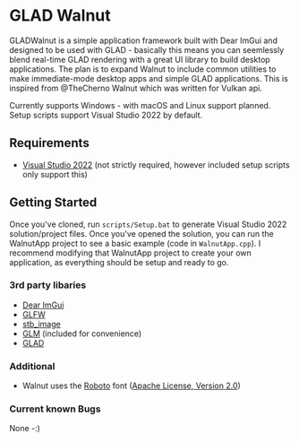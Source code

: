 # GLAD Walnut

GLADWalnut is a simple application framework built with Dear ImGui and designed to be used with GLAD - basically this means you can seemlessly blend real-time GLAD rendering with a great UI library to build desktop applications. The plan is to expand Walnut to include common utilities to make immediate-mode desktop apps and simple GLAD applications. This is inspired from @TheCherno Walnut which was written for Vulkan api.

Currently supports Windows - with macOS and Linux support planned. Setup scripts support Visual Studio 2022 by default.

## Requirements
- [Visual Studio 2022](https://visualstudio.com) (not strictly required, however included setup scripts only support this)

## Getting Started
Once you've cloned, run `scripts/Setup.bat` to generate Visual Studio 2022 solution/project files. Once you've opened the solution, you can run the WalnutApp project to see a basic example (code in `WalnutApp.cpp`). I recommend modifying that WalnutApp project to create your own application, as everything should be setup and ready to go.

### 3rd party libaries
- [Dear ImGui](https://github.com/ocornut/imgui)
- [GLFW](https://github.com/glfw/glfw)
- [stb_image](https://github.com/nothings/stb)
- [GLM](https://github.com/g-truc/glm) (included for convenience)
- [GLAD](https://glad.dav1d.de/)

### Additional
- Walnut uses the [Roboto](https://fonts.google.com/specimen/Roboto) font ([Apache License, Version 2.0](https://www.apache.org/licenses/LICENSE-2.0))

### Current known Bugs
None -:)
